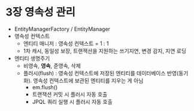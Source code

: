 # 3장 영속성 관리

- EntityManagerFactory / EntityManager
- 영속성 컨텍스트
    - 엔티티 매니저 : 영속성 컨텍스트 = 1 : 1
    - 1차 캐시, 동일성 보장, 트랜잭선을 지원하는 쓰기지연, 변경 감지, 지연 로딩
- 엔티티 생명주기
    - 비영속, **영속**, 준영속, 삭제
    - 플러시(flush) : 영속성 컨텍스트에 저장된 엔티티를 데이터베이스 반영(동기화). 영속성 컨텍스트에 보관된 엔티티를 지우는 게 아님
        - em.flush()
        - 트랜잭션 커밋 시 플러시 자동 호출
        - JPQL 쿼리 실행 시 플러시 자동 호출
